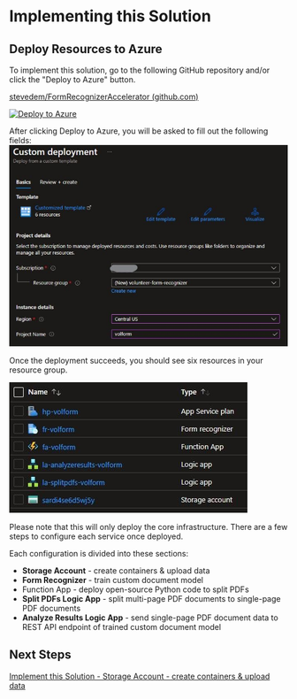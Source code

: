 # Implementing this Solution

## Deploy Resources to Azure

To implement this solution, go to the following GitHub repository and/or click the "Deploy to Azure" button.

 

[stevedem/FormRecognizerAccelerator (github.com)](https://github.com/stevedem/FormRecognizerAccelerator)

[![Deploy to Azure](https://aka.ms/deploytoazurebutton)](https://portal.azure.com/#create/Microsoft.Template/uri/https%3A%2F%2Fraw.githubusercontent.com%2Fstevedem%2FFormRecognizerAccelerator%2Fmain%2Finfrastructure%2Fazuredeploy.json)

After clicking Deploy to Azure, you will be asked to fill out the following fields:
![Custom Deployment](images/008-deploy-to-azure.jpg)

Once the deployment succeeds, you should see six resources in your resource group.

![Deployment Results](images/009-deploy-results.jpg)

Please note that this will only deploy the core infrastructure. There are a few steps to configure each service once deployed.

 

Each configuration is divided into these sections:

 

- **Storage Account** - create containers & upload data
- **Form Recognizer** - train custom document model
- Function App - deploy open-source Python code to split PDFs
- **Split PDFs Logic App** - split multi-page PDF documents to single-page PDF documents
- **Analyze Results Logic App** - send single-page PDF document data to REST API endpoint of trained custom document model

## Next Steps

[Implement this Solution - Storage Account - create containers & upload data](02-storage-account-containers-upload-data.md)